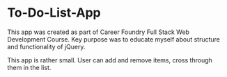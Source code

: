 # To-Do-List-App

This app was created as part of Career Foundry Full Stack Web Development Course.
Key purpose was to educate myself about structure and functionality of jQuery.

This app is rather small. User can add and remove items, cross through them in the list.

